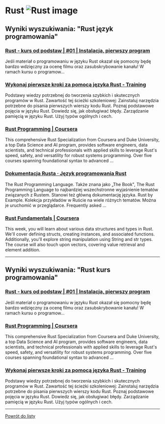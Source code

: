 # Rust ![Rust image](https://www.tiobe.com/wp-content/themes/tiobe/tiobe-index/images/Rust.png)

## Wyniki wyszukiwania: "Rust język programowania" 

### [Rust - kurs od podstaw | #01 | Instalacja, pierwszy program](https://www.youtube.com/watch?v=Mam6MOZzIE0) 

 Jeśli materiał o programowaniu w języku Rust okazał się pomocny będę bardzo wdzięczny za ocenę filmu oraz zasubskrybowanie kanału! W ramach kursu o programow...


### [Wykonaj pierwsze kroki za pomocą języka Rust - Training](https://learn.microsoft.com/pl-pl/training/paths/rust-first-steps/) 

 Podstawy wiedzy potrzebnej do tworzenia szybkich i skutecznych programów w Rust. Zawartość tej ścieżki szkoleniowej: Zainstaluj narzędzia potrzebne do pisania pierwszych wierszy kodu Rust. Poznaj podstawowe pojęcia w języku Rust. Dowiedz się, jak obsługiwać błędy. Zarządzanie pamięcią w języku Rust. Użyj typów ogólnych i cech.


### [Rust Programming | Coursera](https://www.coursera.org/specializations/rust-programming) 

 This comprehensive Rust Specialization from Coursera and Duke University, a top Data Science and AI program, provides software engineers, data scientists, and technical professionals with applied skills to leverage Rust's speed, safety, and versatility for robust systems programming. Over five courses spanning foundational syntax to advanced ...


### [Dokumentacja Rusta · Język programowania Rust](https://prev.rust-lang.org/pl-PL/documentation.html) 

 The Rust Programming Language. Także znana jako „The Book", The Rust Programming Language to najbardziej wszechstronne wyjaśnienie tematów związanych z Rustem. Stanowi też główną dokumentację języka. Rust by Example. Kolekcja przykładów w Ruście na wiele różnych tematów. Można je uruchomić w przeglądarce. Frequently asked ...


### [Rust Fundamentals | Coursera](https://www.coursera.org/learn/rust-fundamentals) 

 This week, you will learn about various data structures and types in Rust. We'll cover defining structs, creating instances, and associated functions. Additionally, you'll explore string manipulation using String and str types. The course will also touch upon vectors, covering value retrieval and element addition.




---

## Wyniki wyszukiwania: "Rust kurs programowania" 

### [Rust - kurs od podstaw | #01 | Instalacja, pierwszy program](https://www.youtube.com/watch?v=Mam6MOZzIE0) 

 Jeśli materiał o programowaniu w języku Rust okazał się pomocny będę bardzo wdzięczny za ocenę filmu oraz zasubskrybowanie kanału! W ramach kursu o programow...


### [Rust Programming | Coursera](https://www.coursera.org/specializations/rust-programming) 

 This comprehensive Rust Specialization from Coursera and Duke University, a top Data Science and AI program, provides software engineers, data scientists, and technical professionals with applied skills to leverage Rust's speed, safety, and versatility for robust systems programming. Over five courses spanning foundational syntax to advanced ...


### [Wykonaj pierwsze kroki za pomocą języka Rust - Training](https://learn.microsoft.com/pl-pl/training/paths/rust-first-steps/) 

 Podstawy wiedzy potrzebnej do tworzenia szybkich i skutecznych programów w Rust. Zawartość tej ścieżki szkoleniowej: Zainstaluj narzędzia potrzebne do pisania pierwszych wierszy kodu Rust. Poznaj podstawowe pojęcia w języku Rust. Dowiedz się, jak obsługiwać błędy. Zarządzanie pamięcią w języku Rust. Użyj typów ogólnych i cech.




---

 [Powrót do listy](/home/mhz/Dokumenty/studia/sem4/awww/lab1/top20.md)